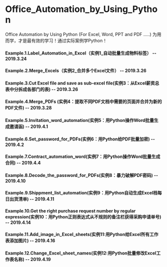 # Office_Automation_by_Using_Python
Office Automation by Using Python (For Excel, Word, PPT and PDF .....)
为用而学，才是最有效的学习！通过实际案例学Python！
#### Example.1.Label_Automation_in_Excel（实例1_自动批量生成物料标签） -- 2019.3.24
#### Example.2.Merge_Excels（实例2_合并多个Excel文件） -- 2019.3.26
#### Example.3.Cut Excel file and save as sub-excel file(实例3：从Excel薪资总表中分拆成各部门的表) -- 2019.3.26
#### Example.4.Merge_PDFs (实例4：提取不同PDF文档中需要的页面并合并为新的PDF文件) -- 2019.3.28
#### Example.5.Invitation_word_automation(实例5：用Python操作Word批量生成邀请函) -- 2019.4.1
#### Example.6.Set_password_for_PDFs(实例6：用Python给PDF批量加密) -- 2019.4.2
#### Example.7.Contract_automation_word(实例7：用Python操作Word批量生成合同) -- 2019.4.4
#### Example.8.Decode_the_password_for_PDFs(实例8：暴力破解PDF密码) -- 2019.4.10
#### Example.9.Shippment_list_automation(实例9：用Python自动生成Excel档每日出货清单) -- 2019.4.11
#### Example.10.Get the right purchase request number by regular expression(实例10：用Python正则表达式从不规则的备注栏获得采购申请单号) -- 2019.4.14
#### Example.11.Add_image_in_Excel_sheets(实例11:用Python给Excel所有工作表添加图片) -- 2019.4.16
#### Example.12.Change_Excel_sheet_names(实例12:用Python批量修改Excel工作表名称) -- 2019.4.19
